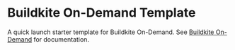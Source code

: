 # Buildkite On-Demand Template

A quick launch starter template for Buildkite On-Demand. See
[Buildkite On-Demand](https://github.com/keithduncan/buildkite-on-demand)
for documentation.
